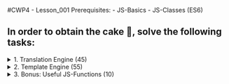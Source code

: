 #CWP4 - Lesson_001
    Prerequisites:
      - JS-Basics
      - JS-Classes (ES6)
## In order to obtain the cake 🍰, solve the following tasks:

<details>
    <summary>1. Translation Engine (45)</summary>

###Develop the functionality of a Translation Engine, in order to translate Text in at least two languages.

Open /js/kwm.js and create a Translator-Class (KWM_Translator). 
   1. In the constructor, expect multiple languages as the only parameter [(Spread Syntax)](https://developer.mozilla.org/en-US/docs/Web/JavaScript/Reference/Operators/Spread_syntax).
   2. For each language passed in the arguments, add a [member variable](https://en.wikipedia.org/wiki/Member_variable#:~:text=In%20object%2Doriented%20programming%2C%20a,its%20methods%20(member%20functions)).
   3. Declare one additional member variable that stores the current language.
      1. The first given language should serve as the default current language.
   4. A new Translator-Object should be invocable by the following command:
      ```
      let translator = new KWM_Translator("de", "en", "ru");
      ```
   5. Find a way to store your Resource Strings in a way the translator can access and connect them to its members.
   
      <details>
        <summary>What are Resource Strings?</summary>
         
      Resources can be stored as key-value pairs. For example:
      ```
      const KWM_Resources = {
        "de": {
            hello_world: "Hallo Welt",
            it_is_me: "Ich bin's",
        },
        "en": {
            hello_world: "Hello world",
            it_is_me: "It's me",
        },
        "ru": {
            hello_world: "Здравствуйте мир",
            it_is_me: "Это я",
        }
      };
      ```

      Resource strings are specific string constants.
      The main purpose of resource strings is the localization (language translation) of the software.
      Imagine you want to build a software both in French and English:
      Instead of translating all texts in the markup and the JS-Code, you just need to modify a list of strings.
   
      Each language should have the same amount of resource strings.
      Each string should be attached to an identifier (key). 
      The software only knows the key of the text you want to display.
      Depending on the chosen output-language, the according value for that key will be parsed.

      ```
      <article>
          <p><%>hello_world<%>!</p>
          <p><%>it_is_me<%>!</p>
      </article>
      ```
      </details>
   6. Write a method **translate(key, language=this.currentLanguage)** that returns the value for the key in the given (or default) language.
   7. Don't forget to care for exceptions. What happens if you try to translate a key while lacking an according Resource String in the current language (The first Bonus-Task might be of help here 😎)?
      
<details>
<summary>Test-Example</summary>

Given function-call:
   ```
   let translator = new KWM_Translator("de", "en", "ru");
   
   console.log(translator.translate("hello_world"));
   console.log(translator.translate("it_is_me", "en"));
   
   translator.currentLanguage = "ru";
   
   console.log(translator.translate("hello_world"));
   console.log(translator.translate("non_existing_key", "en"));
   ```

Wanted result on console:
   ```
   Hallo Welt
   It's me
   Здравствуйте мир
   --Missing translation: non_existing_key--
   ```

</details>

8. Enjoy the Cake 🍰!
</details>
<details>
     <summary>2. Template Engine (55)</summary>

###Develop the functionality of a Template Engine, in order to render Templates dynamically.

1. You can - for now - keep working in /js/kwm.js
2. Write a function renderTemplate() that receives a **template**, a **container** and an [optional object](https://flexiple.com/optional-parameter-javascript/) **values** as parameters.
   1. The template-argument is a string that contains HTML-Markup. Within this string, there can be tags like "<%>" and "<&>".
      1. A word within two <%>-tags is a key for translation.
      2. A word within two <&>-tags is a key for dynamic data.
      Example:
          ```
          <article>
              <p><%>my_name_is<%> <&>my_name<&></p>
          </article>
          ```
   2. The container-argument is an actual DOM-Element. This specifies, where the template should be rendered into.
   3. The values-object (optional) contains data in key-value-pairs, that is meant to be inserted into the <&>-reserved spaces.
3. Your function renderTemplate() parses through the characters of the template until it finds the occurrence of either "<%>" or "<&>".
   1. Finding this pattern for the first time means, that it is an opening-tag (for either language, or data).
   2. Keep on searching for the second occurrence of the same tag.
   3. Congratulations. You have found the first opening- and closing-tag pair of either a translation- or data-placeholder.
   4. Now replace the content between those two tags with...
      1. A proper translation from your **Translation-Engine** in the current set language for <%>-tags.
      2. Data from your **values** object for <&>-tags.
   5. In order to search for patterns in a String in JS, you can use [Regular Expressions (regex)](https://developer.mozilla.org/en-US/docs/Web/JavaScript/Guide/Regular_Expressions). There are [nice free regex tools](https://regex101.com) available for more convenience. Use the [JavaScript exec() function](https://www.educba.com/javascript-exec/) to search for <u>the index of</u> a given regex within a String.
   6. Use your profound <u>substringing-skills</u>, to isolate the placeholders.
   7. In order to replace the placeholders in the template, you can use the [JavaScript replace() function](https://www.w3schools.com/jsref/jsref_replace.asp).
4. When you are done parsing through the whole template and replacing placeholders, paste the result into the container (overwride anything that was inside before).
<details>
<summary>Test-Example</summary>
    
Given function-call:
   ```
   const template = "<p><%>my_name_is<%> <&>my_name<&>.</p><p><%>age<%>: <&>my_age<&></p>";
   const container = document.getElementById("target_for_template"); //You can find this container in your index.html
   const values = {my_name: "Ronald McDonald", my_age: 45}; //Feel free to change this values to your personal credentials.
   
   renderTemplate(template, container, values);
  ```

Wanted result on the front-page (depending on current language):
   ```
   <article id="target_for_template">
       <p>Mein Name ist Ronald McDonald.</p>
       <p>Alter: 45</p>
   </article>
  ```

Don't forget to extend your Resources!
</details>

5. Enjoy the Cake 🍰!
</details>
<details>
<summary>3. Bonus: Useful JS-Functions (10)</summary>

### Write some useful JavaScript functions. You might need them any day.

1. isEmpty(variable) (3)
   1. Accepts **ANY** variable passed as argument
   2. returns true if:
      1. variable is null
      2. variable is undefined
      3. variable is an empty string
      4. variable is an empty object
      5. variable is an empty array
2. getOS() (2)
   1. Returns the Operating System of the client. OS is either
      1. Windows
      2. MacOS (acceptable also for iPad Pro & iPhone 6)
      3. Android
      4. iOS
3. clientHasCamera() (2)
   1. Returns true if the client posses a camera and our software is allowed to use it.
4. getIndexOfObjectInArrayByPropertyvalue(array, property, value) (3)
    1. Returns the Index of an bbject within an Array.
    2. The correct object is defined by its value of a property.
    <details>
    <summary>Example:</summary>

   ```
    const students = [ { name: "John", age: 20 }, { name: "Irina", age: 19 }, { name: "Ivan", age: 22 } ];
   
    let result = getIndexOfObjectInArrayByPropertyvalue(students, "name", "Irina");
    //Expected result: 1
    ```
   </details>
</details>